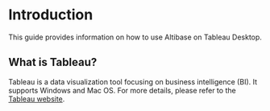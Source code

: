 # Introduction

This guide provides information on how to use Altibase on Tableau Desktop.

## What is Tableau?

Tableau is a data visualization tool focusing on business intelligence (BI). It supports Windows and Mac OS. For more details, please refer to the [Tableau website](https://www.tableau.com).

<br>

